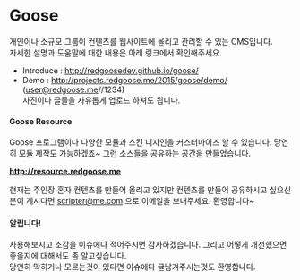 Goose
=====

개인이나 소규모 그룹이 컨텐츠를 웹사이트에 올리고 관리할 수 있는 CMS입니다.  
자세한 설명과 도움말에 대한 내용은 아래 링크에서 확인해주세요.

* Introduce : http://redgoosedev.github.io/goose/
* Demo : http://projects.redgoose.me/2015/goose/demo/ (user@redgoose.me//1234)  
사진이나 글들을 자유롭게 업로드 하셔도 됩니다.


#### Goose Resource
Goose 프로그램이나 다양한 모듈과 스킨 디자인을 커스터마이즈 할 수 있습니다. 당연히 모듈 제작도 가능하겠죠~ 그런 소스들을 공유하는 공간을 만들었습니다.

__http://resource.redgoose.me__

현재는 주인장 혼자 컨텐츠를 만들어 올리고 있지만 컨텐츠를 만들어 공유하시고 싶으신분이 계시다면 scripter@me.com 으로 이메일을 보내주세요. 환영합니다~



#### 알립니다!
사용해보시고 소감을 이슈에다 적어주시면 감사하겠습니다. 그리고 어떻게 개선했으면 좋을지에 대해서도 좀 알고싶습니다.  
당연히 막히거나 모르는것이 있다면 이슈에다 글남겨주시는것도 환영합니다.
